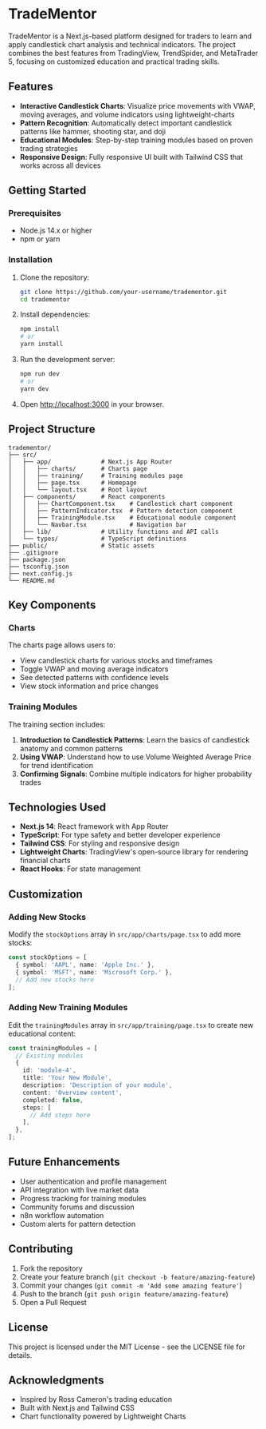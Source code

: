 # TradeMentor

TradeMentor is a Next.js-based platform designed for traders to learn and apply candlestick chart analysis and technical indicators. The project combines the best features from TradingView, TrendSpider, and MetaTrader 5, focusing on customized education and practical trading skills.

## Features

- **Interactive Candlestick Charts**: Visualize price movements with VWAP, moving averages, and volume indicators using lightweight-charts
- **Pattern Recognition**: Automatically detect important candlestick patterns like hammer, shooting star, and doji
- **Educational Modules**: Step-by-step training modules based on proven trading strategies
- **Responsive Design**: Fully responsive UI built with Tailwind CSS that works across all devices

## Getting Started

### Prerequisites

- Node.js 14.x or higher
- npm or yarn

### Installation

1. Clone the repository:
   ```bash
   git clone https://github.com/your-username/tradementor.git
   cd tradementor
   ```

2. Install dependencies:
   ```bash
   npm install
   # or
   yarn install
   ```

3. Run the development server:
   ```bash
   npm run dev
   # or
   yarn dev
   ```

4. Open [http://localhost:3000](http://localhost:3000) in your browser.

## Project Structure

```
tradementor/
├── src/
│   ├── app/              # Next.js App Router
│   │   ├── charts/       # Charts page
│   │   ├── training/     # Training modules page
│   │   ├── page.tsx      # Homepage
│   │   └── layout.tsx    # Root layout
│   ├── components/       # React components
│   │   ├── ChartComponent.tsx    # Candlestick chart component
│   │   ├── PatternIndicator.tsx  # Pattern detection component
│   │   ├── TrainingModule.tsx    # Educational module component
│   │   └── Navbar.tsx            # Navigation bar
│   ├── lib/              # Utility functions and API calls
│   └── types/            # TypeScript definitions
├── public/               # Static assets
├── .gitignore
├── package.json
├── tsconfig.json
├── next.config.js
└── README.md
```

## Key Components

### Charts

The charts page allows users to:
- View candlestick charts for various stocks and timeframes
- Toggle VWAP and moving average indicators
- See detected patterns with confidence levels
- View stock information and price changes

### Training Modules

The training section includes:
1. **Introduction to Candlestick Patterns**: Learn the basics of candlestick anatomy and common patterns
2. **Using VWAP**: Understand how to use Volume Weighted Average Price for trend identification
3. **Confirming Signals**: Combine multiple indicators for higher probability trades

## Technologies Used

- **Next.js 14**: React framework with App Router
- **TypeScript**: For type safety and better developer experience
- **Tailwind CSS**: For styling and responsive design
- **Lightweight Charts**: TradingView's open-source library for rendering financial charts
- **React Hooks**: For state management

## Customization

### Adding New Stocks

Modify the `stockOptions` array in `src/app/charts/page.tsx` to add more stocks:

```typescript
const stockOptions = [
  { symbol: 'AAPL', name: 'Apple Inc.' },
  { symbol: 'MSFT', name: 'Microsoft Corp.' },
  // Add new stocks here
];
```

### Adding New Training Modules

Edit the `trainingModules` array in `src/app/training/page.tsx` to create new educational content:

```typescript
const trainingModules = [
  // Existing modules
  {
    id: 'module-4',
    title: 'Your New Module',
    description: 'Description of your module',
    content: 'Overview content',
    completed: false,
    steps: [
      // Add steps here
    ],
  },
];
```

## Future Enhancements

- User authentication and profile management
- API integration with live market data
- Progress tracking for training modules
- Community forums and discussion
- n8n workflow automation
- Custom alerts for pattern detection

## Contributing

1. Fork the repository
2. Create your feature branch (`git checkout -b feature/amazing-feature`)
3. Commit your changes (`git commit -m 'Add some amazing feature'`)
4. Push to the branch (`git push origin feature/amazing-feature`)
5. Open a Pull Request

## License

This project is licensed under the MIT License - see the LICENSE file for details.

## Acknowledgments

- Inspired by Ross Cameron's trading education
- Built with Next.js and Tailwind CSS
- Chart functionality powered by Lightweight Charts 